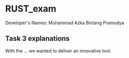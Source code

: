 # RUST_exam

Developer's Names: Muhammad Azka Bintang Pramudya

## Task 3 explanations

With the ... we wanted to deliver an innovative tool.